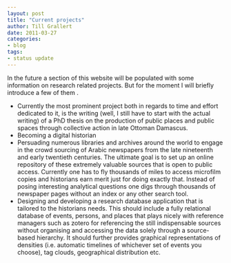 ```yaml
---
layout: post
title: "Current projects"
author: Till Grallert
date: 2011-03-27
categories:
- blog
tags:
- status update
---
```


In the future a section of this website will be populated with some information on research related projects. But for the moment I will briefly introduce a few of them .

- Currently the most prominent project both in regards to time and effort dedicated to it, is the writing (well, I still have to start with the actual writing) of a PhD thesis on the production of public places and public spaces through collective action in late Ottoman Damascus.
- Becoming a digital historian
- Persuading numerous libraries and archives around the world to engage in the crowd sourcing of Arabic newspapers from the late nineteenth and early twentieth centuries. The ultimate goal is to set up an online repository of these extremely valuable sources that is open to public access. Currently one has to fly thousands of miles to access microfilm copies and historians earn merit just for doing exactly that. Instead of posing interesting analytical questions one digs through thousands of newspaper pages without an index or any other search tool.
- Designing and developing a research database application that is tailored to the historians needs. This should include a fully relational database of events, persons, and places that plays nicely with reference managers such as zotero for referencing the still indispensable sources without organising and accessing the data solely through a source-based hierarchy. It should further provides graphical representations of densities (i.e. automatic timelines of whichever set of events you choose), tag clouds, geographical distribution etc.